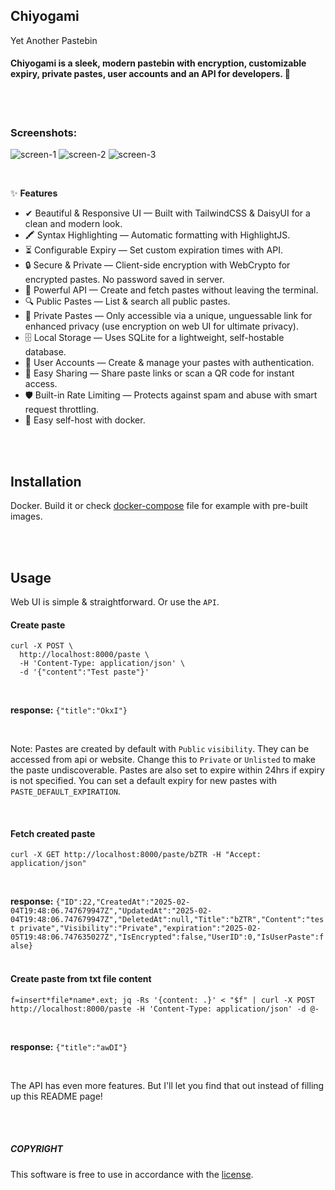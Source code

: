 ## Chiyogami 

Yet Another Pastebin

#### Chiyogami is a sleek, modern pastebin with encryption, customizable expiry, private pastes, user accounts and an API for developers. 🚀

<br><br>

### Screenshots:

![screen-1](https://github.com/user-attachments/assets/5985f94d-4e35-4479-bc57-726e7cfb4577)
![screen-2](https://github.com/user-attachments/assets/0918a641-bf50-4d26-971a-39d7e9876a6d)
![screen-3](https://github.com/user-attachments/assets/95532b56-9e2f-447f-8c9c-cdbe4119fa59)

<br>


✨ **Features**

- ✔ Beautiful & Responsive UI — Built with TailwindCSS & DaisyUI for a clean and modern look.
- 🖍 Syntax Highlighting — Automatic formatting with HighlightJS.
- ⏳ Configurable Expiry — Set custom expiration times with API.
- 🔒 Secure & Private — Client-side encryption with WebCrypto for encrypted pastes. No password saved in server.
- 📡 Powerful API — Create and fetch pastes without leaving the terminal.
- 🔍 Public Pastes — List & search all public pastes.
- 🔑 Private Pastes — Only accessible via a unique, unguessable link for enhanced privacy (use encryption on web UI for ultimate privacy).
- 🗄 Local Storage — Uses SQLite for a lightweight, self-hostable database.
- 👤 User Accounts — Create & manage your pastes with authentication.
- 🔗 Easy Sharing — Share paste links or scan a QR code for instant access.
- 🛡 Built-in Rate Limiting — Protects against spam and abuse with smart request throttling.
- 🚀 Easy self-host with docker.

<br><br>

## Installation
Docker. Build it or check [docker-compose](https://github.com/rhee876527/chiyogami/blob/main/docker-compose.yml) file for example with pre-built images.

<br><br>

## Usage
Web UI is simple & straightforward. Or use the `API`.

#### Create paste
```
curl -X POST \
  http://localhost:8000/paste \
  -H 'Content-Type: application/json' \
  -d '{"content":"Test paste"}'
```

<br>

**response:** `{"title":"OkxI"}`

<br>

Note: Pastes are created by default with `Public` `visibility`. They can be accessed from api or website.
Change this to `Private` or `Unlisted` to make the paste undiscoverable. Pastes are also set to expire within 24hrs if expiry is not specified. You can set a default expiry for new pastes with `PASTE_DEFAULT_EXPIRATION`.

<br>

#### Fetch created paste
```
curl -X GET http://localhost:8000/paste/bZTR -H "Accept: application/json"
```
<br>

**response:**
``
{"ID":22,"CreatedAt":"2025-02-04T19:48:06.747679947Z","UpdatedAt":"2025-02-04T19:48:06.747679947Z","DeletedAt":null,"Title":"bZTR","Content":"test private","Visibility":"Private","expiration":"2025-02-05T19:48:06.747635027Z","IsEncrypted":false,"UserID":0,"IsUserPaste":false}
``
<br><br>

#### Create paste from txt file content
```
f=insert*file*name*.ext; jq -Rs '{content: .}' < "$f" | curl -X POST http://localhost:8000/paste -H 'Content-Type: application/json' -d @-
```
<br>

**response:** `{"title":"awDI"}`

<br>

The API has even more features. But I'll let you find that out instead of filling up this README page!

<br><br>

##### COPYRIGHT
This software is free to use in accordance with the [license](https://github.com/rhee876527/chiyogami/blob/main/LICENSE).
